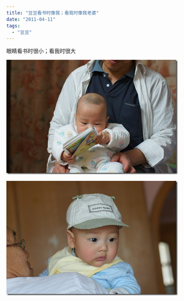 ```yaml
---
title: "豆豆看书时像我；看我时像我老婆"
date: "2011-04-11"
tags: 
  - "豆豆"
---
```


眼睛看书时很小；看我时很大

![DSC01215](images/dsc01215_thumb.jpg "DSC01215")

![DSC01207](images/dsc01207_thumb.jpg "DSC01207")

